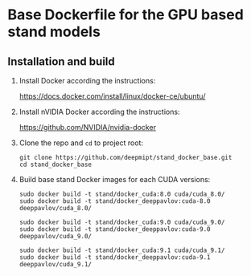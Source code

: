 # Base Dockerfile for the GPU based stand models

## Installation and build

1. Install Docker according the instructions:
   
   https://docs.docker.com/install/linux/docker-ce/ubuntu/
   
2. Install nVIDIA Docker according the instructions:

   https://github.com/NVIDIA/nvidia-docker
   
3. Clone the repo and `cd` to project root:
    ```
    git clone https://github.com/deepmipt/stand_docker_base.git
    cd stand_docker_base
    ```
4. Build base stand Docker images for each CUDA versions:
    ```
    sudo docker build -t stand/docker_cuda:8.0 cuda/cuda_8.0/
    sudo docker build -t stand/docker_deeppavlov:cuda-8.0 deeppavlov/cuda_8.0/

    sudo docker build -t stand/docker_cuda:9.0 cuda/cuda_9.0/
    sudo docker build -t stand/docker_deeppavlov:cuda-9.0 deeppavlov/cuda_9.0/
    
    sudo docker build -t stand/docker_cuda:9.1 cuda/cuda_9.1/
    sudo docker build -t stand/docker_deeppavlov:cuda-9.1 deeppavlov/cuda_9.1/
    ```